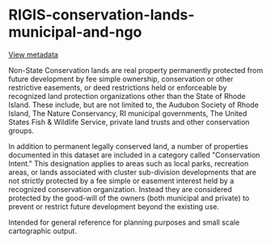 # RIGIS-conservation-lands-municipal-and-ngo  
[View metadata](./locCons14/locCons14.txt)

Non-State Conservation lands are real property permanently protected from future development by fee simple ownership, conservation or other restrictive easements, or deed restrictions held or enforceable by recognized land protection organizations other than the State of Rhode Island.  These include, but are not limited to, the Audubon Society of Rhode Island, The Nature Conservancy, RI municipal governments, The United States Fish & Wildlife Service, private land trusts and other conservation groups.

In addition to permanent legally conserved land, a number of properties documented in this dataset are included in a category called "Conservation Intent."  This designation applies to areas such as local parks, recreation areas, or lands associated with cluster sub-division developments that are not strictly protected  by a fee simple or easement interest held by a recognized conservation organization.  Instead they are considered protected by the good-will of the owners (both municipal and private) to prevent or restrict future development beyond the existing use.

Intended for general reference for planning purposes and small scale cartographic output.
